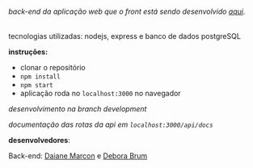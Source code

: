###### back-end da aplicação web que o front está sendo desenvolvido [aqui](https://github.com/g-filipe/login-reserva-fc).

tecnologias utilizadas: nodejs, express e banco de dados postgreSQL

**instruções:**
- clonar o repositório
- `npm install`
- `npm start`
- aplicação roda no `localhost:3000` no navegador

*desenvolvimento na branch development*

*documentação das rotas da api em `localhost:3000/api/docs`*

**desenvolvedores**: 

Back-end: [Daiane Marcon](https://github.com/ddaiane) e [Debora Brum](https://github.com/DeboraBrum)
